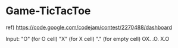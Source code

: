 # Game-TicTacToe

ref) https://code.google.com/codejam/contest/2270488/dashboard

Input:
"O" (for O cell)
"X" (for X cell)
"." (for empty cell)
OX.
.O.
X.O


